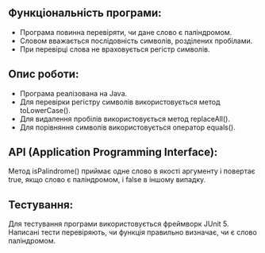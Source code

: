 ## Функціональність програми:

- Програма повинна перевіряти, чи дане слово є паліндромом.
- Словом вважається послідовність символів, розділених пробілами.
- При перевірці слова не враховується регістр символів.

## Опис роботи:

- Програма реалізована на Java.
- Для перевірки регістру символів використовується метод toLowerCase().
- Для видалення пробілів використовується метод replaceAll().
- Для порівняння символів використовується оператор equals().

## API (Application Programming Interface):

Метод isPalindrome() приймає одне слово в якості аргументу і повертає true, якщо слово є паліндромом, і false в іншому випадку.

## Тестування:

Для тестування програми використовується фреймворк JUnit 5.
Написані тести перевіряють, чи функція правильно визначає, чи є слово паліндромом.